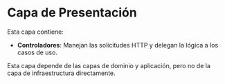 # Capa de Presentación

Esta capa contiene:

- **Controladores**: Manejan las solicitudes HTTP y delegan la lógica a los casos de uso.


Esta capa depende de las capas de dominio y aplicación, pero no de la capa de infraestructura directamente.